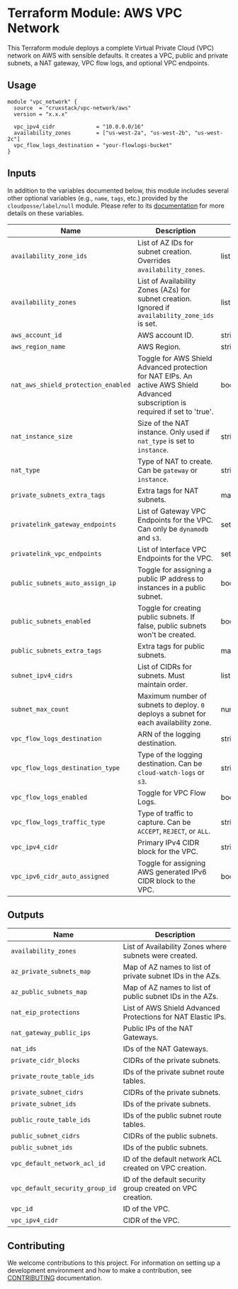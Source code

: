 # Terraform Module: AWS VPC Network

This Terraform module deploys a complete Virtual Private Cloud (VPC) network on
AWS with sensible defaults. It creates a VPC, public and private subnets, a NAT
gateway, VPC flow logs, and optional VPC endpoints.

## Usage

```hcl
module "vpc_network" {
  source  = "cruxstack/vpc-network/aws"
  version = "x.x.x"

  vpc_ipv4_cidr             = "10.0.0.0/16"
  availability_zones        = ["us-west-2a", "us-west-2b", "us-west-2c"]
  vpc_flow_logs_destination = "your-flowlogs-bucket"
}
```

## Inputs

In addition to the variables documented below, this module includes several
other optional variables (e.g., `name`, `tags`, etc.) provided by the
`cloudposse/label/null` module. Please refer to its [documentation](https://registry.terraform.io/modules/cloudposse/label/null/latest)
for more details on these variables.

| Name                                | Description                                                                                                                      | Type         | Default   | Required |
|-------------------------------------|----------------------------------------------------------------------------------------------------------------------------------|--------------|-----------|----------|
| `availability_zone_ids`             | List of AZ IDs for subnet creation. Overrides `availability_zones`.                                                              | list(string) | []        | No       |
| `availability_zones`                | List of Availability Zones (AZs) for subnet creation. Ignored if `availability_zone_ids` is set.                                 | list(string) | []        | No       |
| `aws_account_id`                    | AWS account ID.                                                                                                                  | string       | ""        | No       |
| `aws_region_name`                   | AWS Region.                                                                                                                      | string       | ""        | No       |
| `nat_aws_shield_protection_enabled` | Toggle for AWS Shield Advanced protection for NAT EIPs. An active AWS Shield Advanced subscription is required if set to 'true'. | bool         | false     | No       |
| `nat_instance_size`                 | Size of the NAT instance. Only used if `nat_type` is set to `instance`.                                                          | string       | "t3.nano" | No       |
| `nat_type`                          | Type of NAT to create. Can be `gateway` or `instance`.                                                                           | string       | "gateway" | No       |
| `private_subnets_extra_tags`        | Extra tags for NAT subnets.                                                                                                      | map(string)  | {}        | No       |
| `privatelink_gateway_endpoints`     | List of Gateway VPC Endpoints for the VPC. Can only be `dynamodb` and `s3`.                                                      | set(string)  | []        | No       |
| `privatelink_vpc_endpoints`         | List of Interface VPC Endpoints for the VPC.                                                                                     | set(string)  | []        | No       |
| `public_subnets_auto_assign_ip`     | Toggle for assigning a public IP address to instances in a public subnet.                                                        | bool         | true      | No       |
| `public_subnets_enabled`            | Toggle for creating public subnets. If false, public subnets won't be created.                                                   | bool         | true      | No       |
| `public_subnets_extra_tags`         | Extra tags for public subnets.                                                                                                   | map(string)  | {}        | No       |
| `subnet_ipv4_cidrs`                 | List of CIDRs for subnets. Must maintain order.                                                                                  | list(object) | []        | No       |
| `subnet_max_count`                  | Maximum number of subnets to deploy. `0` deploys a subnet for each availability zone.                                            | number       | 0         | No       |
| `vpc_flow_logs_destination`         | ARN of the logging destination.                                                                                                  | string       | ""        | No       |
| `vpc_flow_logs_destination_type`    | Type of the logging destination. Can be `cloud-watch-logs` or `s3`.                                                              | string       | "s3"      | No       |
| `vpc_flow_logs_enabled`             | Toggle for VPC Flow Logs.                                                                                                        | bool         | true      | No       |
| `vpc_flow_logs_traffic_type`        | Type of traffic to capture. Can be `ACCEPT`, `REJECT`, or `ALL`.                                                                 | string       | "ALL"     | No       |
| `vpc_ipv4_cidr`                     | Primary IPv4 CIDR block for the VPC.                                                                                             | string       | None      | Yes      |
| `vpc_ipv6_cidr_auto_assigned`       | Toggle for assigning AWS generated IPv6 CIDR block to the VPC.                                                                   | bool         | false     | No       |

## Outputs

| Name                            | Description                                                  |
|---------------------------------|--------------------------------------------------------------|
| `availability_zones`            | List of Availability Zones where subnets were created.       |
| `az_private_subnets_map`        | Map of AZ names to list of private subnet IDs in the AZs.    |
| `az_public_subnets_map`         | Map of AZ names to list of public subnet IDs in the AZs.     |
| `nat_eip_protections`           | List of AWS Shield Advanced Protections for NAT Elastic IPs. |
| `nat_gateway_public_ips`        | Public IPs of the NAT Gateways.                              |
| `nat_ids`                       | IDs of the NAT Gateways.                                     |
| `private_cidr_blocks`           | CIDRs of the private subnets.                                |
| `private_route_table_ids`       | IDs of the private subnet route tables.                      |
| `private_subnet_cidrs`          | CIDRs of the private subnets.                                |
| `private_subnet_ids`            | IDs of the private subnets.                                  |
| `public_route_table_ids`        | IDs of the public subnet route tables.                       |
| `public_subnet_cidrs`           | CIDRs of the public subnets.                                 |
| `public_subnet_ids`             | IDs of the public subnets.                                   |
| `vpc_default_network_acl_id`    | ID of the default network ACL created on VPC creation.       |
| `vpc_default_security_group_id` | ID of the default security group created on VPC creation.    |
| `vpc_id`                        | ID of the VPC.                                               |
| `vpc_ipv4_cidr`                 | CIDR of the VPC.                                             |

## Contributing

We welcome contributions to this project. For information on setting up a
development environment and how to make a contribution, see [CONTRIBUTING](./CONTRIBUTING.md)
documentation.
